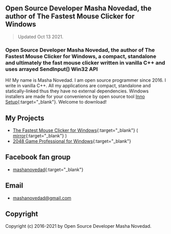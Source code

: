 ## Open Source Developer Masha Novedad, the author of The Fastest Mouse Clicker for Windows

> Updated Oct 13 2021.

### Open Source Developer Masha Novedad, the author of The Fastest Mouse Clicker for Windows, a compact, standalone and ultimately the fast mouse clicker written in vanilla C++ and uses arrayed SendInput() Win32 API

Hi! My name is Masha Novedad. I am open source programmer since 2016. I write in vanilla C++.
All my applications are compact, standalone and statically-linked thus they have no external dependencies.
Windows installers are made for your convenience by open source tool [Inno Setup](https://jrsoftware.org/isinfo.php){:target="_blank"}.
Welcome to download!

## My Projects

* [The Fastest Mouse Clicker for Windows](https://windows-2048.github.io/The-Fastest-Mouse-Clicker-for-Windows/){:target="_blank"} ( [mirror](https://www.open-source.tech/The-Fastest-Mouse-Clicker-for-Windows/){:target="_blank"} )
* [2048 Game Professional for Windows](https://github.com/windows-2048/2048-Game-Professional-for-Windows){:target="_blank"}

## Facebook fan group

* [mashanovedad](https://www.facebook.com/groups/mashanovedad){:target="_blank"}

## Email

* [mashanovedad@gmail.com](mailto:mashanovedad@gmail.com)

## Copyright

Copyright (c) 2016-2021 by Open Source Developer Masha Novedad.
